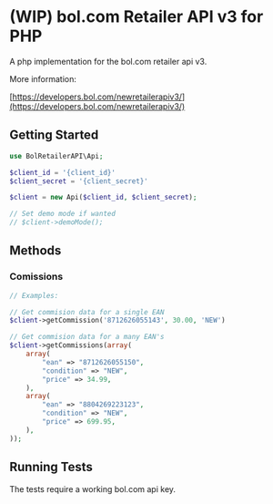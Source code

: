 # (WIP) bol.com Retailer API v3 for PHP

A php implementation for the bol.com retailer api v3.

More information:

[https://developers.bol.com/newretailerapiv3/](https://developers.bol.com/newretailerapiv3/)

## Getting Started

```php
use BolRetailerAPI\Api;

$client_id = '{client_id}'
$client_secret = '{client_secret}'

$client = new Api($client_id, $client_secret);

// Set demo mode if wanted
// $client->demoMode();
```

## Methods

### Comissions
```php
// Examples:

// Get commision data for a single EAN
$client->getCommission('8712626055143', 30.00, 'NEW')

// Get commision data for a many EAN's
$client->getCommissions(array(
    array(
        "ean" => "8712626055150",
        "condition" => "NEW",
        "price" => 34.99,
    ),
    array(
        "ean" => "8804269223123",
        "condition" => "NEW",
        "price" => 699.95,
    ),
));
```

## Running Tests

The tests require a working bol.com api key.